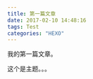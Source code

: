 ```yaml
---
title: 第一篇文章
date: 2017-02-10 14:48:16
tags: Test
categories: "HEXO"
---
```

我的第一篇文章。
<!--more-->

这个是主题。。。